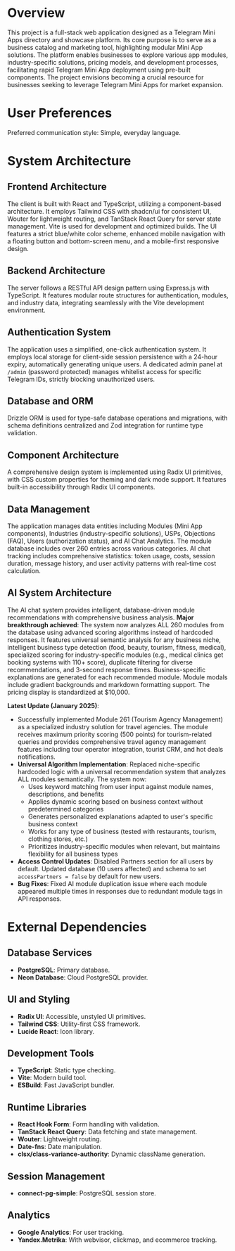 # Overview
This project is a full-stack web application designed as a Telegram Mini Apps directory and showcase platform. Its core purpose is to serve as a business catalog and marketing tool, highlighting modular Mini App solutions. The platform enables businesses to explore various app modules, industry-specific solutions, pricing models, and development processes, facilitating rapid Telegram Mini App deployment using pre-built components. The project envisions becoming a crucial resource for businesses seeking to leverage Telegram Mini Apps for market expansion.

# User Preferences
Preferred communication style: Simple, everyday language.

# System Architecture

## Frontend Architecture
The client is built with React and TypeScript, utilizing a component-based architecture. It employs Tailwind CSS with shadcn/ui for consistent UI, Wouter for lightweight routing, and TanStack React Query for server state management. Vite is used for development and optimized builds. The UI features a strict blue/white color scheme, enhanced mobile navigation with a floating button and bottom-screen menu, and a mobile-first responsive design.

## Backend Architecture
The server follows a RESTful API design pattern using Express.js with TypeScript. It features modular route structures for authentication, modules, and industry data, integrating seamlessly with the Vite development environment.

## Authentication System
The application uses a simplified, one-click authentication system. It employs local storage for client-side session persistence with a 24-hour expiry, automatically generating unique users. A dedicated admin panel at `/admin` (password protected) manages whitelist access for specific Telegram IDs, strictly blocking unauthorized users.

## Database and ORM
Drizzle ORM is used for type-safe database operations and migrations, with schema definitions centralized and Zod integration for runtime type validation.

## Component Architecture
A comprehensive design system is implemented using Radix UI primitives, with CSS custom properties for theming and dark mode support. It features built-in accessibility through Radix UI components.

## Data Management
The application manages data entities including Modules (Mini App components), Industries (industry-specific solutions), USPs, Objections (FAQ), Users (authorization status), and AI Chat Analytics. The module database includes over 260 entries across various categories. AI chat tracking includes comprehensive statistics: token usage, costs, session duration, message history, and user activity patterns with real-time cost calculation.

## AI System Architecture
The AI chat system provides intelligent, database-driven module recommendations with comprehensive business analysis. **Major breakthrough achieved**: The system now analyzes ALL 260 modules from the database using advanced scoring algorithms instead of hardcoded responses. It features universal semantic analysis for any business niche, intelligent business type detection (food, beauty, tourism, fitness, medical), specialized scoring for industry-specific modules (e.g., medical clinics get booking systems with 110+ score), duplicate filtering for diverse recommendations, and 3-second response times. Business-specific explanations are generated for each recommended module. Module modals include gradient backgrounds and markdown formatting support. The pricing display is standardized at $10,000.

**Latest Update (January 2025)**: 
- Successfully implemented Module 261 (Tourism Agency Management) as a specialized industry solution for travel agencies. The module receives maximum priority scoring (500 points) for tourism-related queries and provides comprehensive travel agency management features including tour operator integration, tourist CRM, and hot deals notifications.
- **Universal Algorithm Implementation**: Replaced niche-specific hardcoded logic with a universal recommendation system that analyzes ALL modules semantically. The system now:
  - Uses keyword matching from user input against module names, descriptions, and benefits
  - Applies dynamic scoring based on business context without predetermined categories
  - Generates personalized explanations adapted to user's specific business context
  - Works for any type of business (tested with restaurants, tourism, clothing stores, etc.)
  - Prioritizes industry-specific modules when relevant, but maintains flexibility for all business types
- **Access Control Updates**: Disabled Partners section for all users by default. Updated database (10 users affected) and schema to set `accessPartners = false` by default for new users.
- **Bug Fixes**: Fixed AI module duplication issue where each module appeared multiple times in responses due to redundant module tags in API responses.

# External Dependencies

## Database Services
- **PostgreSQL**: Primary database.
- **Neon Database**: Cloud PostgreSQL provider.

## UI and Styling
- **Radix UI**: Accessible, unstyled UI primitives.
- **Tailwind CSS**: Utility-first CSS framework.
- **Lucide React**: Icon library.

## Development Tools
- **TypeScript**: Static type checking.
- **Vite**: Modern build tool.
- **ESBuild**: Fast JavaScript bundler.

## Runtime Libraries
- **React Hook Form**: Form handling with validation.
- **TanStack React Query**: Data fetching and state management.
- **Wouter**: Lightweight routing.
- **Date-fns**: Date manipulation.
- **clsx/class-variance-authority**: Dynamic className generation.

## Session Management
- **connect-pg-simple**: PostgreSQL session store.

## Analytics
- **Google Analytics**: For user tracking.
- **Yandex.Metrika**: With webvisor, clickmap, and ecommerce tracking.
